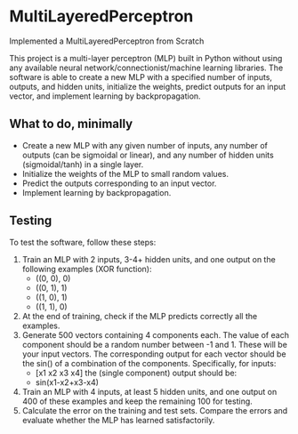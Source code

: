 # MultiLayeredPerceptron
Implemented a MultiLayeredPerceptron from Scratch

This project is a multi-layer perceptron (MLP) built in Python without using any available neural network/connectionist/machine learning libraries. The software is able to create a new MLP with a specified number of inputs, outputs, and hidden units, initialize the weights, predict outputs for an input vector, and implement learning by backpropagation.

## What to do, minimally

- Create a new MLP with any given number of inputs, any number of outputs (can be sigmoidal or linear), and any number of hidden units (sigmoidal/tanh) in a single layer.
- Initialize the weights of the MLP to small random values.
- Predict the outputs corresponding to an input vector.
- Implement learning by backpropagation.

## Testing

To test the software, follow these steps:

1. Train an MLP with 2 inputs, 3-4+ hidden units, and one output on the following examples (XOR function):
   - ((0, 0), 0)
   - ((0, 1), 1)
   - ((1, 0), 1)
   - ((1, 1), 0)
2. At the end of training, check if the MLP predicts correctly all the examples.
3. Generate 500 vectors containing 4 components each. The value of each component should be a random number between -1 and 1. These will be your input vectors. The corresponding output for each vector should be the sin() of a combination of the components. Specifically, for inputs:
   - [x1 x2 x3 x4]
   the (single component) output should be:
   - sin(x1-x2+x3-x4)
4. Train an MLP with 4 inputs, at least 5 hidden units, and one output on 400 of these examples and keep the remaining 100 for testing.
5. Calculate the error on the training and test sets. Compare the errors and evaluate whether the MLP has learned satisfactorily.

